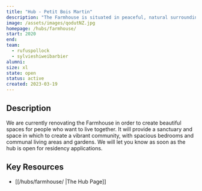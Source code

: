 ```yaml
---
title: "Hub - Petit Bois Martin"
description: "The Farmhouse is situated in peaceful, natural surroundings just 5 minutes drive from Plum Village Monastery and 20 minutes from the Dordogne River."
image: /assets/images/qodutNZ.jpg
homepage: /hubs/farmhouse/
start: 2020
end: 
team:
  - rufuspollock
  - sylvieshiweibarbier
alumni:
size: xl
state: open
status: active
created: 2023-03-19
---
```


## Description

We are currently renovating the Farmhouse in order to create beautiful spaces for people who want to live together. It will provide a sanctuary and space in which to create a vibrant community, with spacious bedrooms and communal living areas and gardens. We will let you know as soon as the hub is open for residency applications.

## Key Resources 

- [[/hubs/farmhouse/ |The Hub Page]]






